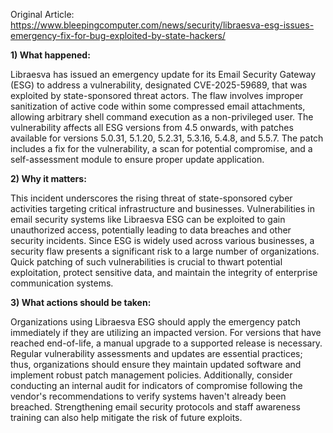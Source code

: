 Original Article: https://www.bleepingcomputer.com/news/security/libraesva-esg-issues-emergency-fix-for-bug-exploited-by-state-hackers/

**1) What happened:**

Libraesva has issued an emergency update for its Email Security Gateway (ESG) to address a vulnerability, designated CVE-2025-59689, that was exploited by state-sponsored threat actors. The flaw involves improper sanitization of active code within some compressed email attachments, allowing arbitrary shell command execution as a non-privileged user. The vulnerability affects all ESG versions from 4.5 onwards, with patches available for versions 5.0.31, 5.1.20, 5.2.31, 5.3.16, 5.4.8, and 5.5.7. The patch includes a fix for the vulnerability, a scan for potential compromise, and a self-assessment module to ensure proper update application.

**2) Why it matters:**

This incident underscores the rising threat of state-sponsored cyber activities targeting critical infrastructure and businesses. Vulnerabilities in email security systems like Libraesva ESG can be exploited to gain unauthorized access, potentially leading to data breaches and other security incidents. Since ESG is widely used across various businesses, a security flaw presents a significant risk to a large number of organizations. Quick patching of such vulnerabilities is crucial to thwart potential exploitation, protect sensitive data, and maintain the integrity of enterprise communication systems.

**3) What actions should be taken:**

Organizations using Libraesva ESG should apply the emergency patch immediately if they are utilizing an impacted version. For versions that have reached end-of-life, a manual upgrade to a supported release is necessary. Regular vulnerability assessments and updates are essential practices; thus, organizations should ensure they maintain updated software and implement robust patch management policies. Additionally, consider conducting an internal audit for indicators of compromise following the vendor's recommendations to verify systems haven't already been breached. Strengthening email security protocols and staff awareness training can also help mitigate the risk of future exploits.